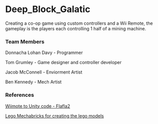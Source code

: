 # Deep_Block_Galatic
Creating a co-op game using custom controllers and a Wii Remote, the gameplay is the players each controlling 1 half of a mining machine.

### Team Members

Donnacha Lohan Davy - Programmer

Tom Grumley - Game designer and controller developer

Jacob McConnell - Enviorment Artist

Ben Kennedy - Mech Artist


### References
[Wiimote to Unity code - Flafla2](https://github.com/Flafla2/Unity-Wiimote)

[Lego Mechabricks for creating the lego models](https://www.mecabricks.com/en/workshop)
